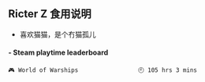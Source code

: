## Ricter Z 食用说明
- 喜欢猫猫，是个冇猫孤儿

<!-- steam-box start -->
#### - Steam playtime leaderboard
```text
🎮 World of Warships                 🕘 105 hrs 3 mins
```
<!-- Powered by https://github.com/YouEclipse/steam-box . -->
<!-- steam-box end -->
